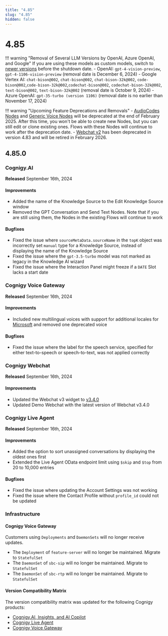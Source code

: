 ```yaml
---
title: "4.85"
slug: "4.85"
hidden: false
---
```


# 4.85

!!! warning "Removal of Several LLM Versions by OpenAI, Azure OpenAI, and Google"
    If you are using these models as custom models, switch to [newer versions](../ai/empower/llms.md#supported-models) before the shutdown date.
    - OpenAI: `gpt-4-vision-preview`, `gpt-4-1106-vision-preview` (removal date is December 6, 2024)
    - Google Vertex AI: `chat-bison@002`, `chat-bison@002`, `chat-bison-32k@002`, `code-bison@002`,`code-bison-32k@002`,`codechat-bison@002`, `codechat-bison-32k@002`, `text-bison@002`, `text-bison-32k@002` (removal date is October 9, 2024)
    - Azure OpenAI: `gpt-35-turbo (version 1106)` (removal date is no earlier than November 17, 2024)

!!! warning "Upcoming Feature Deprecations and Removals"
    - [AudioCodes Nodes](../ai/build/node-reference/voice/audiocodes/overview.md) and [Generic Voice Nodes](../ai/build/node-reference/voice/generic/overview.md) will be deprecated at the end of February 2025. After this time, you won't be able to create new Nodes, but you can still edit or clone existing ones. Flows with these Nodes will continue to work after the deprecation date.
    - [Webchat v2](../webchat/v2/overview.md) has been deprecated in version 4.83 and will be retired in February 2026.

## 4.85.0

### Cognigy.AI

**Released** September 16th, 2024

#### Improvements

- Added the name of the Knowledge Source to the Edit Knowledge Source window
- Removed the GPT Conversation and Send Text Nodes. Note that if you are still using them, the Nodes in the existing Flows will continue to work

#### Bugfixes

- Fixed the issue where `sourceMetaData.sourceName` in the `topK` object was incorrectly set `manual` type for a Knowledge Source, instead of displaying the name of the Knowledge Source
- Fixed the issue where the `gpt-3.5-turbo` model was not marked as legacy in the Knowledge AI wizard
- Fixed the issue where the Interaction Panel might freeze if a `DATE` Slot lacks a start date

### Cognigy Voice Gateway

**Released** September 16th, 2024

#### Improvements

- Included new multilingual voices with support for additional locales for [Microsoft](https://learn.microsoft.com/en-us/azure/ai-services/speech-service/language-support?tabs=tts) and removed one deprecated voice 

#### Bugfixes

- Fixed the issue where the label for the speech service, specified for either text-to-speech or speech-to-text, was not applied correctly

### Cognigy Webchat

**Released** September 16th, 2024

#### Improvements

- Updated the Webchat v3 widget to [v3.4.0](https://github.com/Cognigy/Webchat/releases/tag/v3.4.0)
- Updated Demo Webchat with the latest version of Webchat v3.4.0

### Cognigy Live Agent

**Released** September 16th, 2024

#### Improvements

- Added the option to sort unassigned conversations by displaying the oldest ones first
- Extended the Live Agent OData endpoint limit using `$skip` and `$top` from 20 to 10,000 entries

#### Bugfixes

- Fixed the issue where updating the Account Settings was not working
- Fixed the issue where the Contact Profile without `profile_id` could not be updated

### Infrastructure

#### Cognigy Voice Gateway

Customers using `Deployments` and `DaemonSets` will no longer receive updates.

- The `Deployment` of `feature-server` will no longer be maintained. Migrate to `StatefulSet`
- The `DaemonSet` of `sbc-sip` will no longer be maintained. Migrate to `StatefulSet`
- The `DaemonSet` of `sbc-rtp` will no longer be maintained. Migrate to `StatefulSet`

#### Version Compatibility Matrix

The version compatibility matrix was updated for the following Cognigy products:

- [Cognigy.AI, Insights, and AI Copilot](../ai/installation/version-compatibility-matrix.md)
- [Cognigy Live Agent](../live-agent/installation/deployment/version-compatibility-matrix.md)
- [Cognigy Voice Gateway](../voice-gateway/installation/version-compatibility-matrix.md)